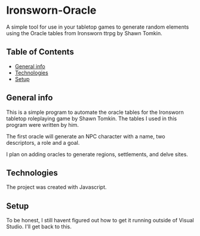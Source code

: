 # Ironsworn-Oracle

A simple tool for use in your tabletop games to generate random elements using the Oracle tables from Ironsworn ttrpg by Shawn Tomkin.

## Table of Contents
* [General info](#general-info)
* [Technologies](#technologies)
* [Setup](#setup)

## General info
This is a simple program to automate the oracle tables for the Ironsworn tabletop roleplaying game by Shawn Tomkin. The tables I used in this program were written by him.

The first oracle will generate an NPC character with a name, two descriptors, a role and a goal. 

I plan on adding oracles to generate regions, settlements, and delve sites.

## Technologies
The project was created with Javascript.

## Setup
To be honest, I still havent figured out how to get it running outside of Visual Studio. I'll get back to this.
